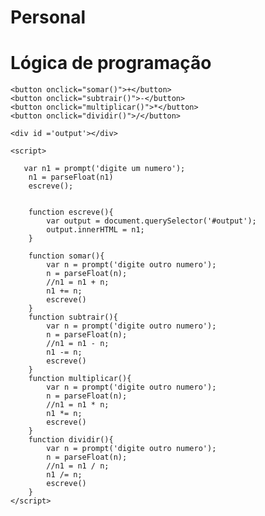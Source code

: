 # Personal
<!DOCTYPE html>
<html lang="en">
<head>
    <meta charset="UTF-8">
    <meta http-equiv="X-UA-Compatible" content="IE=edge">
    <meta name="viewport" content="width=device-width, initial-scale=1.0">
    <title>Logica de programacao Javascript</title>
</head>
<body>
    <h1>Lógica de programação</h1>

    <button onclick="somar()">+</button>
    <button onclick="subtrair()">-</button>
    <button onclick="multiplicar()">*</button>
    <button onclick="dividir()">/</button>
    
    <div id ='output'></div>

    <script>

       var n1 = prompt('digite um numero');
        n1 = parseFloat(n1)
        escreve();


        function escreve(){
            var output = document.querySelector('#output');
            output.innerHTML = n1;
        }
      
        function somar(){
            var n = prompt('digite outro numero');
            n = parseFloat(n);
            //n1 = n1 + n;
            n1 += n;
            escreve()
        }
        function subtrair(){
            var n = prompt('digite outro numero');
            n = parseFloat(n);
            //n1 = n1 - n;
            n1 -= n;
            escreve()
        }
        function multiplicar(){
            var n = prompt('digite outro numero');
            n = parseFloat(n);
            //n1 = n1 * n;
            n1 *= n;
            escreve()
        }
        function dividir(){
            var n = prompt('digite outro numero');
            n = parseFloat(n);
            //n1 = n1 / n;
            n1 /= n;
            escreve()
        }
    </script>

    
</body>
</html>
